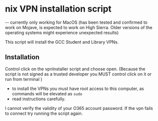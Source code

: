 # nix VPN installation script
-- currently only working for MacOS
(has been tested and confirmed to work on Mojave, is expected to work on High Sierra. Older versions of the operating systems might experience unexpected results)

This script will install the GCC Student and Library VPNs. 

## Installation
Control click on the vpnInstaller script and choose open. (Because the script is not signed as a trusted developer you MUST control click on it or run from terminal )
- to install the VPNs you must have root access to this computer, as commands will be elevated as `sudo`
- read instructions carefully. 

I cannot verify the validity of your O365 account password. If the vpn fails to connect try running the script again.
